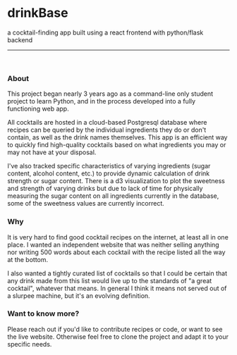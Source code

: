 # drinkBase

a cocktail-finding app built using a react frontend with python/flask backend

---

<br/>

### About

This project began nearly 3 years ago as a command-line only student project to
learn Python, and in the process developed into a fully functioning web app.

All cocktails are hosted in a cloud-based Postgresql database where recipes can
be queried by the individual ingredients they do or don't contain, as well as
the drink names themselves. This app is an efficient way to quickly find
high-quality cocktails based on what ingredients you may or may not have at your
disposal.

I've also tracked specific characteristics of varying ingredients (sugar
content, alcohol content, etc.) to provide dynamic calculation of drink strength
or sugar content. There is a d3 visualization to plot the sweetness and strength
of varying drinks but due to lack of time for physically measuring the sugar
content on all ingredients currently in the database, some of the sweetness
values are currently incorrect.

### Why

It is very hard to find good cocktail recipes on the internet, at least all in
one place. I wanted an independent website that was neither selling anything nor
writing 500 words about each cocktail with the recipe listed all the way at the
bottom.

I also wanted a tightly curated list of cocktails so that I could be certain
that any drink made from this list would live up to the standards of "a great
cocktail", whatever that means. In general I think it means not served out of a
slurpee machine, but it's an evolving definition.

### Want to know more?

Please reach out if you'd like to contribute recipes or code, or want to see the
live website. Otherwise feel free to clone the project and adapt it to your
specific needs.
